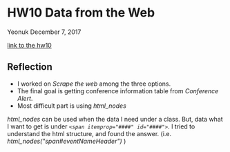 HW10 Data from the Web
================
Yeonuk
December 7, 2017

[link to the hw10](https://github.com/yeonukkim/STAT545-hw-Kim-Yeonuk/blob/master/hw10/HW10.md)

## Reflection
- I worked on *Scrape the web* among the three options.
- The final goal is getting conference information table from *Conference Alert*.
- Most difficult part is using *html_nodes*

*html_nodes* can be used when the data I need under a class. But, data what I want to get is under *`<span itemprop="####" id="####">`*.
 I tried to understand the html structure, and found the answer. (i.e. *html_nodes("span#eventNameHeader")* )
  
